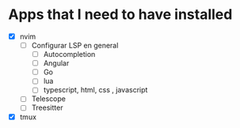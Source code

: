# Apps that I need to have installed

- [x] nvim
    - [ ] Configurar LSP en general
        - [ ] Autocompletion
        - [ ] Angular
        - [ ] Go
        - [ ] lua
        - [ ] typescript, html, css , javascript
    - [ ] Telescope
    - [ ] Treesitter
-[x] tmux

